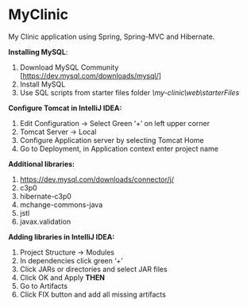# MyClinic
My Clinic application using Spring, Spring-MVC and Hibernate.

**Installing MySQL**:
1. Download MySQL Community [https://dev.mysql.com/downloads/mysql/]
2. Install MySQL
3. Use SQL scripts from starter files folder _\my-clinic\web\starterFiles_

**Configure Tomcat in IntelliJ IDEA:**
1.	Edit Configuration -> Select Green ‘+’ on left upper corner
2.	Tomcat Server -> Local
3.	Configure Application server by selecting Tomcat Home
4.	Go to Deployment, in Application context enter project name

**Additional libraries:**
1.	https://dev.mysql.com/downloads/connector/j/
2.	c3p0
3.	hibernate-c3p0
4.	mchange-commons-java
5.	jstl
6. javax.validation

**Adding libraries in IntelliJ IDEA:**
1.	Project Structure -> Modules
2.	In dependencies click green ‘+’ 
3.	Click JARs or directories and select JAR files
4.	Click OK and Apply
**THEN**
1.	Go to Artifacts
2.	Click FIX button and add all missing artifacts

